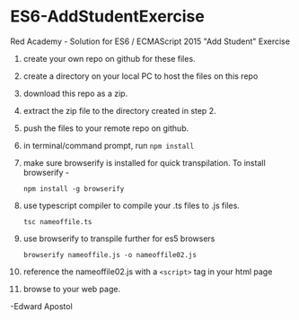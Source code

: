 # ES6-AddStudentExercise
Red Academy - Solution for ES6 / ECMAScript 2015 "Add Student" Exercise

1. create your own repo on github for these files.
2. create a directory on your local PC to host the files on this repo
3. download this repo as a zip.
4. extract the zip file to the directory created in step 2.
5. push the files to your remote repo on github.
6. in terminal/command prompt, run `npm install`
7. make sure browserify is installed for quick transpilation. To install
 browserify -

    ```
    npm install -g browserify
    ```

8. use typescript compiler to compile your .ts files to .js files.

    ```
    tsc nameoffile.ts
    ```


9. use browserify to transpile further for es5 browsers

    ```browserify nameoffile.js -o nameoffile02.js```

10. reference the nameoffile02.js with a `<script>` tag in your html page
11. browse to your web page.

-Edward Apostol
